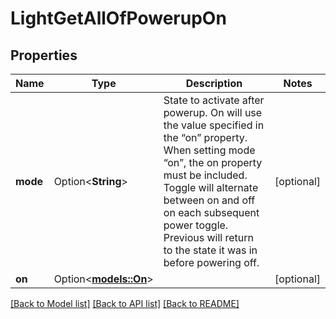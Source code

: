 # LightGetAllOfPowerupOn

## Properties

Name | Type | Description | Notes
------------ | ------------- | ------------- | -------------
**mode** | Option<**String**> | State to activate after powerup. On will use the value specified in the “on” property. When setting mode “on”, the on property must be included. Toggle will alternate between on and off on each subsequent power toggle. Previous will return to the state it was in before powering off.  | [optional]
**on** | Option<[**models::On**](On.md)> |  | [optional]

[[Back to Model list]](../README.md#documentation-for-models) [[Back to API list]](../README.md#documentation-for-api-endpoints) [[Back to README]](../README.md)


